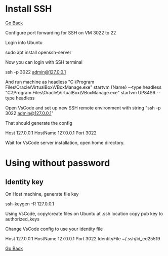 # Install SSH

[Go Back](./../README.md)

Configure port forwarding for SSH on VM
3022 to 22

Login into Ubuntu

sudo apt install openssh-server

Now you can login with SSH terminal

ssh -p 3022 admin@127.0.0.1

And run machine as headless
"C:\Program Files\Oracle\VirtualBox\VBoxManage.exe" startvm {Name} --type headless
"C:\Program Files\Oracle\VirtualBox\VBoxManage.exe" startvm UP84S6 --type headless

Open VsCode and set up new SSH remote environment with string "ssh -p 3022 admin@127.0.0.1"

That should generate the config

  Host 127.0.0.1
    HostName 127.0.0.1
    Port 3022

Wait for VsCode server installation, open home directory.

# Using without password

## Identity key

On Host machine, generate file key

ssh-keygen -R 127.0.0.1

Using VsCode, copy/create files on Ubuntu at .ssh location
copy pub key to authorized_keys 

Change VsCode config to use your identity file

  Host 127.0.0.1
    HostName 127.0.0.1
    Port 3022
    IdentityFile ~/.ssh/id_ed25519

[Go Back](./../README.md)